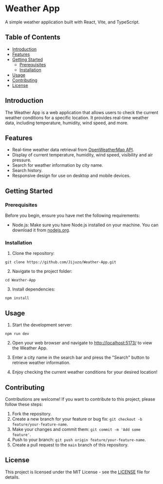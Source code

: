 # Weather App

A simple weather application built with React, Vite, and TypeScript.

## Table of Contents

- [Introduction](#introduction)
- [Features](#features)
- [Getting Started](#getting-started)
  - [Prerequisites](#prerequisites)
  - [Installation](#installation)
- [Usage](#usage)
- [Contributing](#contributing)
- [License](#license)

## Introduction

The Weather App is a web application that allows users to check the current weather conditions for a specific location. It provides real-time weather data, including temperature, humidity, wind speed, and more.

## Features

- Real-time weather data retrieval from <a href="https://openweathermap.org/api">OpenWeatherMap API</a>.
- Display of current temperature, humidity, wind speed, visibility and air pressure.
- Search for weather information by city name.
- Search history.
- Responsive design for use on desktop and mobile devices.

## Getting Started

### Prerequisites

Before you begin, ensure you have met the following requirements:

- Node.js: Make sure you have Node.js installed on your machine. You can download it from [nodejs.org](https://nodejs.org/).

### Installation

1. Clone the repository:

`git clone https://github.com/Jijuzo/Weather-App.git`

2. Navigate to the project folder:

`cd Weather-App`

3. Install dependencies:

`npm install`

## Usage

1. Start the development server:

`npm run dev`

2. Open your web browser and navigate to [http://localhost:5173/](http://localhost:5173/) to view the Weather App.

3. Enter a city name in the search bar and press the "Search" button to retrieve weather information.

4. Enjoy checking the current weather conditions for your desired location!

## Contributing

Contributions are welcome! If you want to contribute to this project, please follow these steps:

1. Fork the repository.
2. Create a new branch for your feature or bug fix: `git checkout -b feature/your-feature-name`.
3. Make your changes and commit them: `git commit -m 'Add some feature'`.
4. Push to your branch: `git push origin feature/your-feature-name`.
5. Create a pull request to the `main` branch of this repository.

## License

This project is licensed under the MIT License - see the [LICENSE](LICENSE) file for details.
